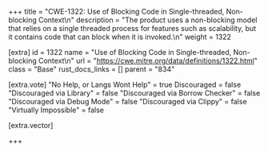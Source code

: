 +++
title = "CWE-1322: Use of Blocking Code in Single-threaded, Non-blocking Context\n"
description = "The product uses a non-blocking model that relies on a single threaded process for features such as scalability, but it contains code that can block when it is invoked.\n"
weight = 1322

[extra]
id = 1322
name = "Use of Blocking Code in Single-threaded, Non-blocking Context\n"
url = "https://cwe.mitre.org/data/definitions/1322.html"
class = "Base"
rust_docs_links = []
parent = "834"

[extra.vote]
"No Help, or Langs Wont Help" = true
Discouraged = false
"Discouraged via Library" = false
"Discouraged via Borrow Checker" = false
"Discouraged via Debug Mode" = false
"Discouraged via Clippy" = false
"Virtually Impossible" = false

[extra.vector]

+++